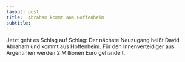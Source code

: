 ```yaml
---
layout: post
title:  Abraham kommt aus Hoffenheim
subtitle:  
---
```


Jetzt geht es Schlag auf Schlag: Der nächste Neuzugang heißt David Abraham und kommt aus Hoffenheim. Für den Innenverteidiger aus Argentinien werden 2 Millionen Euro gehandelt.


